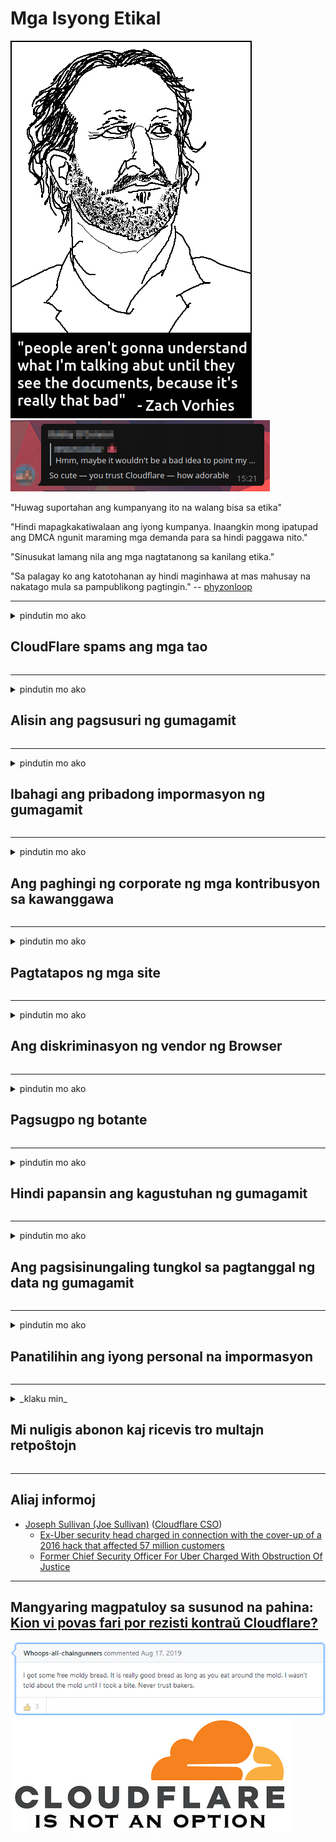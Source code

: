# Mga Isyong Etikal

![](../image/itsreallythatbad.jpg)
![](../image/telegram/c81238387627b4bfd3dcd60f56d41626.jpg)

"Huwag suportahan ang kumpanyang ito na walang bisa sa etika"

"Hindi mapagkakatiwalaan ang iyong kumpanya. Inaangkin mong ipatupad ang DMCA ngunit maraming mga demanda para sa hindi paggawa nito."

"Sinusukat lamang nila ang mga nagtatanong sa kanilang etika."

"Sa palagay ko ang katotohanan ay hindi maginhawa at mas mahusay na nakatago mula sa pampublikong pagtingin."  -- [phyzonloop](https://twitter.com/phyzonloop)


---


<details>
<summary>pindutin mo ako

## CloudFlare spams ang mga tao
</summary>


Ang Cloudflare ay nagpapadala ng mga email ng spam sa mga hindi gumagamit ng Cloudflare.

- Magpadala lamang ng mga email sa mga tagasuskribi na sumali
- Kapag sinabi ng gumagamit na "itigil", pagkatapos ay ihinto ang pagpapadala ng email

Ito ay simple. Ngunit walang pakialam si Cloudflare.
Sinabi ng Cloudflare gamit ang kanilang serbisyo ay maaaring ihinto ang lahat ng mga spammers o mga umaatake.
Paano natin mapipigilan ang Cloudflare nang hindi na-activate ang Cloudflare?


| 🖼 | 🖼 |
| --- | --- |
| ![](../image/cfspam01.jpg) | ![](../image/cfspam03.jpg) |
| ![](../image/cfspam02.jpg) | ![](../image/cfspambrittany.jpg)<br>![](../image/cfspamtwtr.jpg) |

</details>

---

<details>
<summary>pindutin mo ako

## Alisin ang pagsusuri ng gumagamit
</summary>


Mga negatibong pagsusuri sa Cloudflare.
Kung nag-post ka ng teksto ng anti-Cloudflare sa Twitter, mayroon kang isang pagkakataon na makakuha ng tugon mula sa empleyado ng Cloudflare na may "Hindi, hindi" mensahe.
Kung nag-post ka ng isang negatibong pagsusuri sa anumang site ng pagsusuri, susubukan nilang i-censor ito.


| 🖼 | 🖼 |
| --- | --- |
| ![](../image/cfcenrev_01.jpg)<br>![](../image/cfcenrev_02.jpg) | ![](../image/cfcenrev_03.jpg) |

</details>

---

<details>
<summary>pindutin mo ako

## Ibahagi ang pribadong impormasyon ng gumagamit
</summary>


Ang Cloudflare ay may malaking problema sa panggugulo.
Ibinahagi ng Cloudflare ang personal na impormasyon ng mga nagreklamo tungkol sa mga naka-host na site.
Minsan hiniling nila sa iyo na ibigay ang iyong tunay na ID.
Kung hindi mo nais na mai-harassed, assault, swatted o pinatay, mas mahusay kang lumayo sa Cloudflared website.


| 🖼 | 🖼 |
| --- | --- |
| ![](../image/cfdox_what.jpg) | ![](../image/cfdox_swat.jpg) |
| ![](../image/cfdox_kill.jpg) | ![](../image/cfdox_threat.jpg) |
| ![](../image/cfdox_dox.jpg) | ![](../image/cfdox_ex1.jpg)<br>![](../image/cfdox_ex2.jpg) |

</details>

---

<details>
<summary>pindutin mo ako

## Ang paghingi ng corporate ng mga kontribusyon sa kawanggawa
</summary>


Ang CloudFlare ay humihingi ng mga kontribusyon sa kawanggawa.
Ito ay lubos na nakakagulat na ang isang Amerikanong korporasyon ay hihilingin para sa kawanggawa sa tabi ng mga non-profit na organisasyon na may magagandang dahilan.
Kung gusto mo ang pagharang sa mga tao o pag-aaksaya ng oras ng ibang tao, baka gusto mong mag-order ng ilang mga pizza para sa mga empleyado ng Cloudflare.


![](../image/cfdonate.jpg)

</details>

---

<details>
<summary>pindutin mo ako

## Pagtatapos ng mga site
</summary>


Ano ang gagawin mo kung biglang bumaba ang iyong site?
May mga ulat na tinatanggal ng Cloudflare ang pagsasaayos ng gumagamit o paghinto ng serbisyo nang walang anumang babala, tahimik.
Iminumungkahi namin na makahanap ka ng mas mahusay na provider.

![](../image/cftmnt.jpg)

</details>

---

<details>
<summary>pindutin mo ako

## Ang diskriminasyon ng vendor ng Browser
</summary>


Nagbibigay ang CloudFlare ng higit na kagustuhan sa paggamot sa mga gumagamit ng Firefox habang nagbibigay ng pagalit na paggamot sa mga gumagamit ng hindi Tor-Browser sa Tor.
Ang mga gumagamit ng Tor na nararapat na tumanggi na magpatupad ng di-libreng javascript ay nakakatanggap din ng pagalit na paggamot.
Ang hindi pagkakapantay-pantay na pag-access na ito ay isang pag-abuso sa neutrality sa network at isang pag-abuso sa kapangyarihan.

![](../image/browdifftbcx.gif)

- Kaliwa: Tor Browser, Kanan: Chrome. Parehong IP address.

![](../image/browserdiff.jpg)

- Kaliwa: Ang Tor Browser Javascript Hindi pinagana, Pinagana ang Cookie
- Kanan: Pinapagana ang Javascript ng Chrome, Hindi Ginagana ang Cookie

![](../image/cfsiryoublocked.jpg)

- QuteBrowser (menor de edad na browser) na walang Tor (Clearnet IP)

| ***Browser*** | ***Pag-access sa paggamot*** |
| --- | --- |
| Tor Browser (Pinagana ang Javascript) | pinapayagan ang pag-access |
| Firefox (Pinagana ang Javascript) | pag-access ay hinamak |
| Chromium (Pinagana ang Javascript) | pag-access ay hinamak |
| Chromium or Firefox (Hindi pinagana ang Javascript) | walang pahintulot |
| Chromium or Firefox (Hindi pinagana ang Cookie) | walang pahintulot |
| QuteBrowser | walang pahintulot |
| lynx | walang pahintulot |
| w3m | walang pahintulot |
| wget | walang pahintulot |


Bakit hindi gumamit ng pindutan ng Audio upang malutas ang madaling hamon?

Oo, mayroong isang audio button, ngunit palagi itong hindi gumagana sa Tor.
Makakakuha ka ng mensaheng ito kapag na-click mo ito:

```
Subukan ulit mamaya
Ang iyong computer o network ay maaaring magpadala ng mga awtomatikong query.
Upang maprotektahan ang aming mga gumagamit, hindi namin ma-proseso ang iyong kahilingan ngayon.
Para sa karagdagang mga detalye bisitahin ang aming pahina ng tulong
```

</details>

---

<details>
<summary>pindutin mo ako

## Pagsugpo ng botante
</summary>


Ang mga botante sa estado ng US ay nagpaparehistro upang bumoto sa huli sa website ng kalihim ng estado sa estado ng kanilang tirahan.
Ang mga tanggapan ng sekretaryo ng kontrolado ng Republikano ay nakikibahagi sa pagsugpo ng botante sa pamamagitan ng pag-prox ng website ng sekretarya ng estado sa pamamagitan ng Cloudflare.
Ang pagalit sa Cloudflare ng mga gumagamit ng Tor, ang posisyon ng MITM bilang isang sentralisadong pandaigdigang punto ng pagsubaybay, at ang nakapipinsalang papel na ito ay pangkalahatang ginagawang mag-atubiling magrehistro ang mga prospective na botante.
Ang mga liberal sa partikular ay may posibilidad na yakapin ang privacy.
Kinokolekta ng mga form sa pagpaparehistro ng botante ang sensitibong impormasyon tungkol sa pampulitika na nakahilig sa botante, personal na pisikal na address, numero ng seguridad sa lipunan, at petsa ng kapanganakan.
Karamihan sa mga estado ay gumagawa lamang ng isang subset ng impormasyong ito na magagamit ng publiko, ngunit nakikita ng Cloudflare ang lahat ng impormasyong iyon kapag may isang taong nagrerehistro upang bumoto.

Tandaan na ang pagrerehistro ng papel ay hindi nakakagambala sa Cloudflare dahil ang sekretarya ng mga kawani ng entry sa data ng estado ay malamang na gagamitin ang Cloudflare website upang maipasok ang data.

| 🖼 | 🖼 |
| --- | --- |
| ![](../image/cfvotm_01.jpg) | ![](../image/cfvotm_02.jpg) |

- Ang Change.org ay isang tanyag na website para sa pangangalap ng mga boto at kumilos.
“ang mga tao sa lahat ng dako ay nagsisimula mga kampanya, pagpapakilos ng mga tagasuporta, at nagtatrabaho sa mga gumagawa ng desisyon upang magmaneho ng mga solusyon.”
Sa kasamaang palad, maraming mga tao ay hindi maaaring tingnan ang change.org nang dahil sa agresibong filter ng Cloudflare.
Pinigilan sila mula sa paglagda sa petisyon, kaya hindi kasama ang mga ito mula sa isang demokratikong proseso.
Ang paggamit ng iba pang platform na hindi cloudflared tulad ng OpenPetition ay tumutulong sa paglutas ng problema.

| 🖼 | 🖼 |
| --- | --- |
| ![](../image/changeorgasn.jpg) | ![](../image/changeorgtor.jpg) |

- Ang "Athenian Project" ng Cloudflare ay nag-aalok ng libreng proteksyon sa antas ng negosyo sa estado at lokal na mga website ng halalan.
Sinabi nila na "ang kanilang mga nasasakupan ay maaaring ma-access ang impormasyon sa halalan at pagpaparehistro ng botante" ngunit ito ay kasinungalingan sapagkat maraming tao ang hindi maaaring mag-browse sa site.

</details>

---

<details>
<summary>pindutin mo ako

## Hindi papansin ang kagustuhan ng gumagamit
</summary>


Kung nag-opt-out ka ng isang bagay, inaasahan mong wala kang natatanggap na email tungkol dito.
Huwag pansinin ng Cloudflare ang kagustuhan ng gumagamit at magbahagi ng data sa mga korporasyong third-party nang walang pahintulot ng customer.
Kung gumagamit ka ng kanilang libreng plano, minsan ay nagpapadala sila ng email sa iyo na humihiling na bumili ng buwanang subscription.

![](../image/cfviopl_tp.jpg)

</details>

---

<details>
<summary>pindutin mo ako

## Ang pagsisinungaling tungkol sa pagtanggal ng data ng gumagamit
</summary>


Ayon sa blog ng customer ng ex-cloudflare na ito, ang Cloudflare ay namamalagi tungkol sa pagtanggal ng mga account.
Ngayon, maraming mga kumpanya ang nagpapanatili ng iyong data matapos mong isara o tinanggal ang iyong account.
Karamihan sa mga magagandang kumpanya ay binabanggit ang tungkol dito sa kanilang patakaran sa privacy.
Cloudflare? Hindi.

```
2019-08-05 Nagpadala sa akin ng CloudFlare ang kumpirmasyon na tinanggal nila ang aking account.
2019-10-02 Nakatanggap ako ng isang email mula sa CloudFlare "dahil ako ay isang customer"
```

Hindi alam ng Cloudflare ang tungkol sa salitang "alisin".
Kung talagang tinanggal, bakit nakuha ng isang email ang ex-customer na ito?
Nabanggit din niya na ang patakaran sa privacy ng Cloudflare ay hindi binabanggit tungkol dito.

```
Ang kanilang bagong patakaran sa privacy ay hindi nagbabanggit ng pagpapanatili ng data sa isang taon.
```

![](../image/cfviopl_notdel.jpg)

Paano ka mapagkakatiwalaan sa Cloudflare kung ang kanilang patakaran sa privacy ay isang LIE?

</details>

---

<details>
<summary>pindutin mo ako

## Panatilihin ang iyong personal na impormasyon
</summary>


Ang pagtanggal ng Cloudflare account ay mahirap na antas.

```
Magsumite ng isang ticket ng suporta gamit ang kategorya na "Account",
at humiling ng pagtanggal ng account sa katawan ng mensahe.
Hindi ka dapat magkaroon ng mga domain o credit card na nakakabit sa iyong account bago humiling ng pagtanggal.
```

Makakatanggap ka ng email sa kumpirmasyon na ito.

![](../image/cf_deleteandkeep.jpg)

"Sinimulan namin na iproseso ang iyong kahilingan sa pagtanggal" ngunit "Patuloy kaming mag-iimbak ng iyong personal na impormasyon".

Maaari mo bang "tiwala" ito?

</details>

---

<details>
<summary>_klaku min_

## Mi nuligis abonon kaj ricevis tro multajn retpoŝtojn
</summary>


La uzanto nuligis sian 'Cloudflare stream' abonon kaj li ricevas retpoŝtajn memorigilojn ĉiutage por rememorigi lin pri nuligita abono.
Ne estas malaprobita butono. Kiel vi ĉesas ĉi tiun frenezon?

![](../image/barrageemailcancelsubscription.jpg)

Cloudflare diris al ĉi tiu uzanto kontakti subtenteamo kaj peti ĉiujn viajn enhavojn forigi.

- [t](https://web.archive.org/web/20210412165334/https://twitter.com/JohnHaldson/status/1381651569247088650)

</details>

---

## Aliaj informoj

- [Joseph Sullivan (Joe Sullivan)](../cloudflare_inc/cloudflare_members.md) ([Cloudflare CSO](https://twitter.com/eastdakota/status/1296522269313785862))
  - [Ex-Uber security head charged in connection with the cover-up of a 2016 hack that affected 57 million customers](https://www.businessinsider.com/uber-data-hack-security-head-joe-sullivan-charged-cover-up-2020-8)
  - [Former Chief Security Officer For Uber Charged With Obstruction Of Justice](https://www.justice.gov/usao-ndca/pr/former-chief-security-officer-uber-charged-obstruction-justice)


---

## Mangyaring magpatuloy sa susunod na pahina:   [Kion vi povas fari por rezisti kontraŭ Cloudflare?](fl.action.md)

![](../image/freemoldybread.jpg)
![](../image/cfisnotanoption.jpg)
